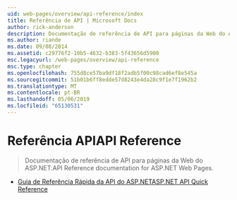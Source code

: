 ```yaml
---
uid: web-pages/overview/api-reference/index
title: Referência de API | Microsoft Docs
author: rick-anderson
description: Documentação de referência de API para páginas da Web do ASP.NET.
ms.author: riande
ms.date: 09/08/2014
ms.assetid: c29776f2-10b5-4632-b383-5f43656d5900
msc.legacyurl: /web-pages/overview/api-reference
msc.type: chapter
ms.openlocfilehash: 755d8ce57ba9df18f2adb5f00c98cad6ef8e545a
ms.sourcegitcommit: 51b01b6ff8edde57d8243e4da28c9f1e7f1962b2
ms.translationtype: MT
ms.contentlocale: pt-BR
ms.lasthandoff: 05/06/2019
ms.locfileid: "65130531"
---
```

# <a name="api-reference"></a><span data-ttu-id="80be9-103">Referência API</span><span class="sxs-lookup"><span data-stu-id="80be9-103">API Reference</span></span>

> <span data-ttu-id="80be9-104">Documentação de referência de API para páginas da Web do ASP.NET.</span><span class="sxs-lookup"><span data-stu-id="80be9-104">API Reference documentation for ASP.NET Web Pages.</span></span>

- [<span data-ttu-id="80be9-105">Guia de Referência Rápida da API do ASP.NET</span><span class="sxs-lookup"><span data-stu-id="80be9-105">ASP.NET API Quick Reference</span></span>](asp-net-web-pages-api-reference.md)
